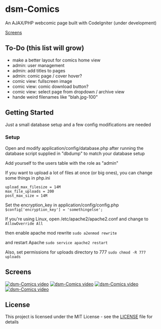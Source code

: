 # dsm-Comics
An AJAX/PHP webcomic page built with CodeIgniter (under development)

[Screens](#screens)

## To-Do (this list will grow)
- make a better layout for comics home view
- admin: user management
- admin: add titles to pages
- admin: comic page / cover hover?
- comic view: fullscreen image
- comic view: comic download button?
- comic view: select page from dropdown / archive view
- hande weird filenames like "blah.jpg-100"

## Getting Started
Just a small database setup and a few config modifications are needed

### Setup
Open and modify application/config/database.php after running the database script supplied in "dbdump" to match your database setup

Add yourself to the users table with the role as "admin"

If you want to upload a lot of files at once (or big ones), you can change some things in php.ini
```
upload_max_filesize = 14M
max_file_uploads = 200
post_max_size = 14M
```

Set the encryption_key in application/config/config.php
`$config['encryption_key'] = 'somethingelse';`

If you're using Linux, open /etc/apache2/apache2.conf and change to
`AllowOverride All`

then enable apache mod rewrite
`sudo a2enmod rewrite`

and restart Apache
`sudo service apache2 restart`

Also, set permissions for uploads directory to 777
`sudo chmod -R 777 uploads`

## Screens
[![dsm-Comics video](https://i.imgur.com/CZ2lOgO.png)](http://www.youtube.com/watch_popup?v=DYF4OVfUcmQ)
[![dsm-Comics video](https://i.imgur.com/mq7lT1z.png)](http://www.youtube.com/watch_popup?v=DYF4OVfUcmQ)
[![dsm-Comics video](https://i.imgur.com/4RJGCs8.png)](http://www.youtube.com/watch_popup?v=DYF4OVfUcmQ)
[![dsm-Comics video](https://i.imgur.com/qlUKlwL.png)](http://www.youtube.com/watch_popup?v=DYF4OVfUcmQ)

## License
This project is licensed under the MIT License - see the [LICENSE](LICENSE) file for details

